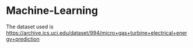 # Machine-Learning

The dataset used is https://archive.ics.uci.edu/dataset/994/micro+gas+turbine+electrical+energy+prediction

